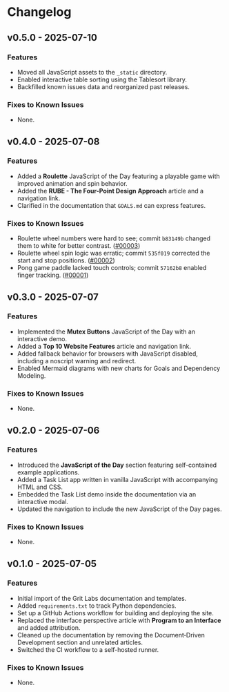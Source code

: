 # Changelog

## v0.5.0 - 2025-07-10

### Features
- Moved all JavaScript assets to the `_static` directory.
- Enabled interactive table sorting using the Tablesort library.
- Backfilled known issues data and reorganized past releases.

### Fixes to Known Issues
- None.


## v0.4.0 - 2025-07-08

### Features
- Added a **Roulette** JavaScript of the Day featuring a playable game with improved animation and spin behavior.
- Added the **RUBE - The Four-Point Design Approach** article and a navigation link.
- Clarified in the documentation that `GOALS.md` can express features.

### Fixes to Known Issues
- Roulette wheel numbers were hard to see; commit `b83149b` changed them to white for better contrast. ([#00003](../known_issues/2025/07/00003.md))
- Roulette wheel spin logic was erratic; commit `535f019` corrected the start and stop positions. ([#00002](../known_issues/2025/07/00002.md))
- Pong game paddle lacked touch controls; commit `57162b8` enabled finger tracking. ([#00001](../known_issues/2025/07/00001.md))

## v0.3.0 - 2025-07-07

### Features
- Implemented the **Mutex Buttons** JavaScript of the Day with an interactive demo.
- Added a **Top 10 Website Features** article and navigation link.
- Added fallback behavior for browsers with JavaScript disabled, including a noscript warning and redirect.
- Enabled Mermaid diagrams with new charts for Goals and Dependency Modeling.

### Fixes to Known Issues
- None.

## v0.2.0 - 2025-07-06

### Features
- Introduced the **JavaScript of the Day** section featuring self-contained example applications.
- Added a Task List app written in vanilla JavaScript with accompanying HTML and CSS.
- Embedded the Task List demo inside the documentation via an interactive modal.
- Updated the navigation to include the new JavaScript of the Day pages.

### Fixes to Known Issues
- None.

## v0.1.0 - 2025-07-05

### Features
- Initial import of the Grit Labs documentation and templates.
- Added `requirements.txt` to track Python dependencies.
- Set up a GitHub Actions workflow for building and deploying the site.
- Replaced the interface perspective article with **Program to an Interface** and added attribution.
- Cleaned up the documentation by removing the Document‑Driven Development section and unrelated articles.
- Switched the CI workflow to a self-hosted runner.

### Fixes to Known Issues
- None.

